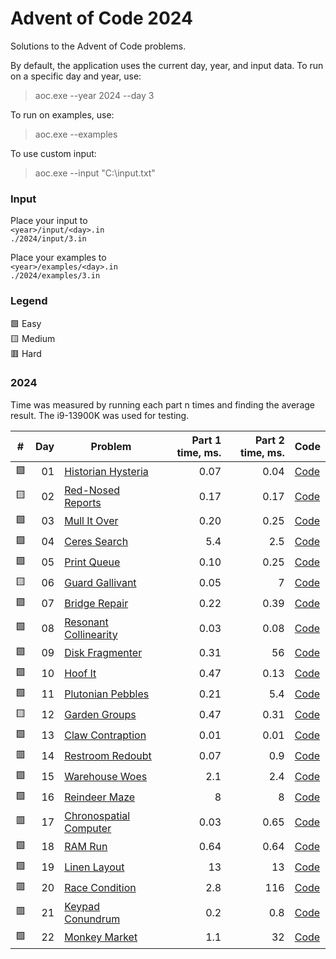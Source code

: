 # Advent of Code 2024

Solutions to the Advent of Code problems.

By default, the application uses the current day, year, and input data.
To run on a specific day and year, use: 
> aoc.exe --year 2024 --day 3

To run on examples, use:
> aoc.exe  --examples

To use custom input:
> aoc.exe  --input "C:\input.txt"

### Input

Place your input to  
`<year>/input/<day>.in`   
`./2024/input/3.in`

Place your examples to  
`<year>/examples/<day>.in`    
`./2024/examples/3.in`

### Legend 
🟩 Easy  
🟨 Medium  
🟥 Hard  

### 2024

Time was measured by running each part n times and finding the average result. The i9-13900K was used for testing.

| #   |  Day | Problem                                                        | Part 1 time, ms. | Part 2 time, ms. | Code                                                                                                   |
| --- | ---: | -------------------------------------------------------------- | ---------------: | ---------------: | ------------------------------------------------------------------------------------------------------ |
| 🟩   |   01 | [Historian Hysteria](https://adventofcode.com/2024/day/1)      |             0.07 |             0.04 | [Code](https://github.com/GrigoryanArtem/advent-of-code-2024/blob/master/Puzzles.Runner/2024/Day01.cs) |
| 🟨   |   02 | [Red-Nosed Reports](https://adventofcode.com/2024/day/2)       |             0.17 |             0.17 | [Code](https://github.com/GrigoryanArtem/advent-of-code-2024/blob/master/Puzzles.Runner/2024/Day02.cs) |
| 🟩   |   03 | [Mull It Over](https://adventofcode.com/2024/day/3)            |             0.20 |             0.25 | [Code](https://github.com/GrigoryanArtem/advent-of-code-2024/blob/master/Puzzles.Runner/2024/Day03.cs) |
| 🟩   |   04 | [Ceres Search](https://adventofcode.com/2024/day/4)            |              5.4 |              2.5 | [Code](https://github.com/GrigoryanArtem/advent-of-code-2024/blob/master/Puzzles.Runner/2024/Day04.cs) |
| 🟩   |   05 | [Print Queue](https://adventofcode.com/2024/day/5)             |             0.10 |             0.25 | [Code](https://github.com/GrigoryanArtem/advent-of-code-2024/blob/master/Puzzles.Runner/2024/Day05.cs) |
| 🟨   |   06 | [Guard Gallivant](https://adventofcode.com/2024/day/6)         |             0.05 |                7 | [Code](https://github.com/GrigoryanArtem/advent-of-code-2024/blob/master/Puzzles.Runner/2024/Day06.cs) |
| 🟩   |   07 | [Bridge Repair](https://adventofcode.com/2024/day/7)           |             0.22 |             0.39 | [Code](https://github.com/GrigoryanArtem/advent-of-code-2024/blob/master/Puzzles.Runner/2024/Day07.cs) |
| 🟩   |   08 | [Resonant Collinearity](https://adventofcode.com/2024/day/8)   |             0.03 |             0.08 | [Code](https://github.com/GrigoryanArtem/advent-of-code-2024/blob/master/Puzzles.Runner/2024/Day08.cs) |
| 🟩   |   09 | [Disk Fragmenter](https://adventofcode.com/2024/day/9)         |             0.31 |               56 | [Code](https://github.com/GrigoryanArtem/advent-of-code-2024/blob/master/Puzzles.Runner/2024/Day09.cs) |
| 🟩   |   10 | [Hoof It](https://adventofcode.com/2024/day/10)                |             0.47 |             0.13 | [Code](https://github.com/GrigoryanArtem/advent-of-code-2024/blob/master/Puzzles.Runner/2024/Day10.cs) |
| 🟩   |   11 | [Plutonian Pebbles](https://adventofcode.com/2024/day/11)      |             0.21 |              5.4 | [Code](https://github.com/GrigoryanArtem/advent-of-code-2024/blob/master/Puzzles.Runner/2024/Day11.cs) |
| 🟨   |   12 | [Garden Groups](https://adventofcode.com/2024/day/12)          |             0.47 |             0.31 | [Code](https://github.com/GrigoryanArtem/advent-of-code-2024/blob/master/Puzzles.Runner/2024/Day12.cs) |
| 🟩   |   13 | [Claw Contraption](https://adventofcode.com/2024/day/13)       |             0.01 |             0.01 | [Code](https://github.com/GrigoryanArtem/advent-of-code-2024/blob/master/Puzzles.Runner/2024/Day13.cs) |
| 🟥   |   14 | [Restroom Redoubt](https://adventofcode.com/2024/day/14)       |             0.07 |              0.9 | [Code](https://github.com/GrigoryanArtem/advent-of-code-2024/blob/master/Puzzles.Runner/2024/Day14.cs) |
| 🟩   |   15 | [Warehouse Woes](https://adventofcode.com/2024/day/15)         |              2.1 |              2.4 | [Code](https://github.com/GrigoryanArtem/advent-of-code-2024/blob/master/Puzzles.Runner/2024/Day15.cs) |
| 🟩   |   16 | [Reindeer Maze](https://adventofcode.com/2024/day/16)          |                8 |                8 | [Code](https://github.com/GrigoryanArtem/advent-of-code-2024/blob/master/Puzzles.Runner/2024/Day16.cs) |
| 🟥   |   17 | [Chronospatial Computer](https://adventofcode.com/2024/day/17) |             0.03 |             0.65 | [Code](https://github.com/GrigoryanArtem/advent-of-code-2024/blob/master/Puzzles.Runner/2024/Day17.cs) |
| 🟩   |   18 | [RAM Run](https://adventofcode.com/2024/day/18)                |             0.64 |             0.64 | [Code](https://github.com/GrigoryanArtem/advent-of-code-2024/blob/master/Puzzles.Runner/2024/Day18.cs) |
| 🟩   |   19 | [Linen Layout](https://adventofcode.com/2024/day/19)           |               13 |               13 | [Code](https://github.com/GrigoryanArtem/advent-of-code-2024/blob/master/Puzzles.Runner/2024/Day19.cs) |
| 🟥   |   20 | [Race Condition](https://adventofcode.com/2024/day/20)         |              2.8 |              116 | [Code](https://github.com/GrigoryanArtem/advent-of-code-2024/blob/master/Puzzles.Runner/2024/Day20.cs) |
| 🟥   |   21 | [Keypad Conundrum](https://adventofcode.com/2024/day/21)       |              0.2 |              0.8 | [Code](https://github.com/GrigoryanArtem/advent-of-code-2024/blob/master/Puzzles.Runner/2024/Day21.cs) |
| 🟩   |   22 | [Monkey Market](https://adventofcode.com/2024/day/22)          |              1.1 |               32 | [Code](https://github.com/GrigoryanArtem/advent-of-code-2024/blob/master/Puzzles.Runner/2024/Day22.cs) |
